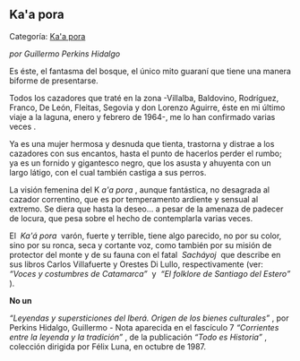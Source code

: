 ## Ka'a pora

Categoría: [Ka'a pora](http://descubrircorrientes.com.ar/2012/index.php/777-cultura/8-leyenda-y-tradicion/leyendas-y-supersticiones-del-ibera/c1-origen-de-los-bienes-culturales/kaa-pora)

_por Guillermo Perkins Hidalgo_

Es éste, el fantasma del bosque, el único mito guaraní que tiene una manera biforme de presentarse.

Todos los cazadores que traté en la zona -Villalba, Baldovino, Rodríguez, Franco, De León, Fleitas, Segovia y don Lorenzo Aguirre, éste en mi último viaje a la laguna, enero y febrero de 1964-, me lo han confirmado varias veces .

Ya es una mujer hermosa y desnuda que tienta, trastorna y distrae a los cazadores con sus encantos, hasta el punto de hacerlos perder el rumbo; ya es un fornido y gigantesco negro, que los asusta y ahuyenta con un largo látigo, con el cual también castiga a sus perros.

La visión femenina del K _a'a pora_ , aunque fantástica, no desagrada al cazador correntino, que es por temperamento ardiente y sensual al extremo. Se diera que hasta la deseo... a pesar de la amenaza de padecer de locura, que pesa sobre el hecho de contemplarla varias veces.

El  _Ka'á pora_  varón, fuerte y terrible, tiene algo parecido, no por su color, sino por su ronca, seca y cortante voz, como también por su misión de protector del monte y de su fauna con el fatal  _Sacháyoj_  que describe en sus libros Carlos Villafuerte y Orestes Di Lullo, respectivamente (ver:  _“Voces y costumbres de Catamarca”_  y  _“El folklore de Santiago del Estero”_ ).

**No un**

_“Leyendas y supersticiones del Iberá. Origen de los bienes culturales”_ , por Perkins Hidalgo, Guillermo - Nota aparecida en el fascículo 7 _“Corrientes entre la leyenda y la tradición”_ , de la publicación _“Todo es Historia”_ , colección dirigida por Félix Luna, en octubre de 1987.